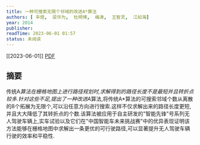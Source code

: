```yaml
---
title: 一种可搜索无限个邻域的改进A*算法
authors: [ 辛煜,  梁华为,  杜明博,  梅涛,  王智灵,  江如海]
year: 2014
publisher: 
readTime: 2023-06-01 01:57
status: 未阅读
---
```

[[2023-06-01]]
[PDF](zotero://select/items/@XinYuYiZhongKeSouSuoWuXianGeLinYuDeGaiJinASuanFa2014)

## 摘要
传统A*算法在栅格地图上进行路径规划时,求解得到的路径长度不是最短并且转折点较多.针对这些不足,提出了一种改进A*算法,将传统A*算法的可搜索邻域个数从离散的8个拓展为无限个,可以沿任意方向进行搜索.这样不仅求解出来的路径长度更短,并且大大降低了其转折点的个数.该算法被应用于自主研发的"智能先锋"号系列无人驾驶车辆上,实车试验以及它们在"中国智能车未来挑战赛"中的优异表现证明该方法能够在栅格地图中求解出一条更优的可行驶路径,可以显著提升无人驾驶车辆行驶的效率和平稳性.
